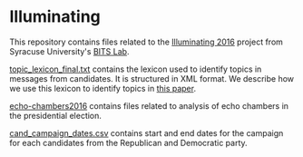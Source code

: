 # Illuminating

This repository contains files related to the [Illuminating 2016](http://illuminating.ischool.syr.edu/) project from Syracuse University's [BITS Lab](http://bits.ischool.syr.edu/).

[topic_lexicon_final.txt](https://github.com/bitslabsyr/Illuminating/blob/master/topic_lexicon_final.txt) contains the lexicon used to identify topics in messages from candidates. It is structured in XML format. We describe how we use this lexicon to identify topics in [this paper](https://dl.acm.org/citation.cfm?id=3097298).

[echo-chambers2016](https://github.com/bitslabsyr/Illuminating/tree/master/echo-chambers2016) contains files related to analysis of echo chambers in the presidential election.

[cand_campaign_dates.csv](https://github.com/bitslabsyr/Illuminating/blob/master/cand_campaign_dates.csv) contains start and end dates for the campaign for each candidates from the Republican and Democratic party.
